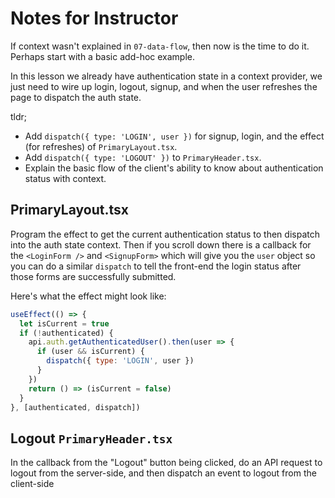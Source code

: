 # Notes for Instructor

If context wasn't explained in `07-data-flow`, then now is the time to do it. Perhaps start with a basic add-hoc example.

In this lesson we already have authentication state in a context provider, we just need to wire up login, logout, signup, and when the user refreshes the page to dispatch the auth state.

tldr;

- Add `dispatch({ type: 'LOGIN', user })` for signup, login, and the effect (for refreshes) of `PrimaryLayout.tsx`.
- Add `dispatch({ type: 'LOGOUT' })` to `PrimaryHeader.tsx`.
- Explain the basic flow of the client's ability to know about authentication status with context.

## PrimaryLayout.tsx

Program the effect to get the current authentication status to then dispatch into the auth state context. Then if you scroll down there is a callback for the `<LoginForm />` and `<SignupForm>` which will give you the `user` object so you can do a similar `dispatch` to tell the front-end the login status after those forms are successfully submitted.

Here's what the effect might look like:

```js
useEffect(() => {
  let isCurrent = true
  if (!authenticated) {
    api.auth.getAuthenticatedUser().then(user => {
      if (user && isCurrent) {
        dispatch({ type: 'LOGIN', user })
      }
    })
    return () => (isCurrent = false)
  }
}, [authenticated, dispatch])
```

## Logout `PrimaryHeader.tsx`

In the callback from the "Logout" button being clicked, do an API request to logout from the server-side, and then dispatch an event to logout from the client-side
